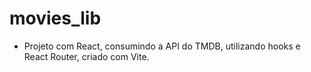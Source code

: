 # movies_lib
- Projeto com React, consumindo a API do TMDB, utilizando hooks e React Router, criado com Vite. 
